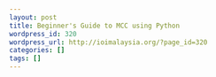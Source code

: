 ```yaml
---
layout: post
title: Beginner's Guide to MCC using Python
wordpress_id: 320
wordpress_url: http://ioimalaysia.org/?page_id=320
categories: []
tags: []
---
```


